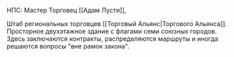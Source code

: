 НПС: Мастер Торговец [[Адам Лусти]], 

Штаб региональных торговцев [[Торговый Альянс|Торгового Альянса]]. Просторное двухэтажное здание с флагами семи союзных городов. Здесь заключаются контракты, распределяются маршруты и иногда решаются вопросы "вне рамок закона".

